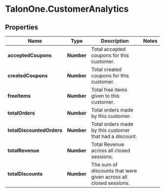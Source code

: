 # TalonOne.CustomerAnalytics

## Properties

Name | Type | Description | Notes
------------ | ------------- | ------------- | -------------
**acceptedCoupons** | **Number** | Total accepted coupons for this customer. | 
**createdCoupons** | **Number** | Total created coupons for this customer. | 
**freeItems** | **Number** | Total free items given to this customer. | 
**totalOrders** | **Number** | Total orders made by this customer. | 
**totalDiscountedOrders** | **Number** | Total orders made by this customer that had a discount. | 
**totalRevenue** | **Number** | Total Revenue across all closed sessions. | 
**totalDiscounts** | **Number** | The sum of discounts that were given across all closed sessions. | 


